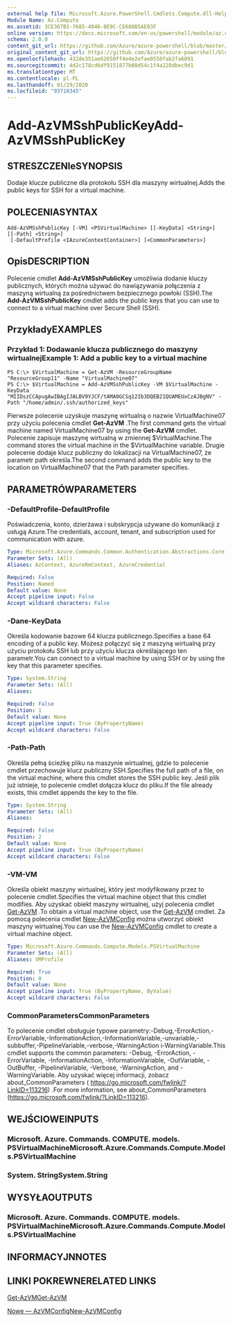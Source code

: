 ```yaml
---
external help file: Microsoft.Azure.PowerShell.Cmdlets.Compute.dll-Help.xml
Module Name: Az.Compute
ms.assetid: 3CE367B1-7685-4046-8E9C-CE680B5AE03F
online version: https://docs.microsoft.com/en-us/powershell/module/az.compute/add-azvmsshpublickey
schema: 2.0.0
content_git_url: https://github.com/Azure/azure-powershell/blob/master/src/Compute/Compute/help/Add-AzVMSshPublicKey.md
original_content_git_url: https://github.com/Azure/azure-powershell/blob/master/src/Compute/Compute/help/Add-AzVMSshPublicKey.md
ms.openlocfilehash: 432de351ae62650ff4e4e2efae0550fab2fa6091
ms.sourcegitcommit: 4d2c178cd6df9151877b08d54c1f4a228dbec9d1
ms.translationtype: MT
ms.contentlocale: pl-PL
ms.lasthandoff: 01/29/2020
ms.locfileid: "93710345"
---
```

# <span data-ttu-id="d99f0-101">Add-AzVMSshPublicKey</span><span class="sxs-lookup"><span data-stu-id="d99f0-101">Add-AzVMSshPublicKey</span></span>

## <span data-ttu-id="d99f0-102">STRESZCZENIe</span><span class="sxs-lookup"><span data-stu-id="d99f0-102">SYNOPSIS</span></span>
<span data-ttu-id="d99f0-103">Dodaje klucze publiczne dla protokołu SSH dla maszyny wirtualnej.</span><span class="sxs-lookup"><span data-stu-id="d99f0-103">Adds the public keys for SSH for a virtual machine.</span></span>

## <span data-ttu-id="d99f0-104">POLECENIA</span><span class="sxs-lookup"><span data-stu-id="d99f0-104">SYNTAX</span></span>

```
Add-AzVMSshPublicKey [-VM] <PSVirtualMachine> [[-KeyData] <String>] [[-Path] <String>]
 [-DefaultProfile <IAzureContextContainer>] [<CommonParameters>]
```

## <span data-ttu-id="d99f0-105">Opis</span><span class="sxs-lookup"><span data-stu-id="d99f0-105">DESCRIPTION</span></span>
<span data-ttu-id="d99f0-106">Polecenie cmdlet **Add-AzVMSshPublicKey** umożliwia dodanie kluczy publicznych, których można używać do nawiązywania połączenia z maszyną wirtualną za pośrednictwem bezpiecznego powłoki (SSH).</span><span class="sxs-lookup"><span data-stu-id="d99f0-106">The **Add-AzVMSshPublicKey** cmdlet adds the public keys that you can use to connect to a virtual machine over Secure Shell (SSH).</span></span>

## <span data-ttu-id="d99f0-107">Przykłady</span><span class="sxs-lookup"><span data-stu-id="d99f0-107">EXAMPLES</span></span>

### <span data-ttu-id="d99f0-108">Przykład 1: Dodawanie klucza publicznego do maszyny wirtualnej</span><span class="sxs-lookup"><span data-stu-id="d99f0-108">Example 1: Add a public key to a virtual machine</span></span>
```
PS C:\> $VirtualMachine = Get-AzVM -ResourceGroupName "ResourceGroup11" -Name "VirtualMachine07"
PS C:\> $VirtualMachine = Add-AzVMSshPublicKey -VM $VirtualMachine -KeyData "MIIDszCCApugAwIBAgIJALBV9YJCF/tAMA0GCSq12Ib3DQEB21QUAMEUxCzAJBgNV" -Path "/home/admin/.ssh/authorized_keys"
```

<span data-ttu-id="d99f0-109">Pierwsze polecenie uzyskuje maszynę wirtualną o nazwie VirtualMachine07 przy użyciu polecenia cmdlet **Get-AzVM** .</span><span class="sxs-lookup"><span data-stu-id="d99f0-109">The first command gets the virtual machine named VirtualMachine07 by using the **Get-AzVM** cmdlet.</span></span>
<span data-ttu-id="d99f0-110">Polecenie zapisuje maszynę wirtualną w zmiennej $VirtualMachine.</span><span class="sxs-lookup"><span data-stu-id="d99f0-110">The command stores the virtual machine in the $VirtualMachine variable.</span></span>
<span data-ttu-id="d99f0-111">Drugie polecenie dodaje klucz publiczny do lokalizacji na VirtualMachine07, że parametr path określa.</span><span class="sxs-lookup"><span data-stu-id="d99f0-111">The second command adds the public key to the location on VirtualMachine07 that the Path parameter specifies.</span></span>

## <span data-ttu-id="d99f0-112">PARAMETRÓW</span><span class="sxs-lookup"><span data-stu-id="d99f0-112">PARAMETERS</span></span>

### <span data-ttu-id="d99f0-113">-DefaultProfile</span><span class="sxs-lookup"><span data-stu-id="d99f0-113">-DefaultProfile</span></span>
<span data-ttu-id="d99f0-114">Poświadczenia, konto, dzierżawa i subskrypcja używane do komunikacji z usługą Azure.</span><span class="sxs-lookup"><span data-stu-id="d99f0-114">The credentials, account, tenant, and subscription used for communication with azure.</span></span>

```yaml
Type: Microsoft.Azure.Commands.Common.Authentication.Abstractions.Core.IAzureContextContainer
Parameter Sets: (All)
Aliases: AzContext, AzureRmContext, AzureCredential

Required: False
Position: Named
Default value: None
Accept pipeline input: False
Accept wildcard characters: False
```

### <span data-ttu-id="d99f0-115">-Dane</span><span class="sxs-lookup"><span data-stu-id="d99f0-115">-KeyData</span></span>
<span data-ttu-id="d99f0-116">Określa kodowanie bazowe 64 klucza publicznego.</span><span class="sxs-lookup"><span data-stu-id="d99f0-116">Specifies a base 64 encoding of a public key.</span></span>
<span data-ttu-id="d99f0-117">Możesz połączyć się z maszyną wirtualną przy użyciu protokołu SSH lub przy użyciu klucza określającego ten parametr.</span><span class="sxs-lookup"><span data-stu-id="d99f0-117">You can connect to a virtual machine by using SSH or by using the key that this parameter specifies.</span></span>

```yaml
Type: System.String
Parameter Sets: (All)
Aliases:

Required: False
Position: 1
Default value: None
Accept pipeline input: True (ByPropertyName)
Accept wildcard characters: False
```

### <span data-ttu-id="d99f0-118">-Path</span><span class="sxs-lookup"><span data-stu-id="d99f0-118">-Path</span></span>
<span data-ttu-id="d99f0-119">Określa pełną ścieżkę pliku na maszynie wirtualnej, gdzie to polecenie cmdlet przechowuje klucz publiczny SSH.</span><span class="sxs-lookup"><span data-stu-id="d99f0-119">Specifies the full path of a file, on the virtual machine, where this cmdlet stores the SSH public key.</span></span>
<span data-ttu-id="d99f0-120">Jeśli plik już istnieje, to polecenie cmdlet dołącza klucz do pliku.</span><span class="sxs-lookup"><span data-stu-id="d99f0-120">If the file already exists, this cmdlet appends the key to the file.</span></span>

```yaml
Type: System.String
Parameter Sets: (All)
Aliases:

Required: False
Position: 2
Default value: None
Accept pipeline input: True (ByPropertyName)
Accept wildcard characters: False
```

### <span data-ttu-id="d99f0-121">-VM</span><span class="sxs-lookup"><span data-stu-id="d99f0-121">-VM</span></span>
<span data-ttu-id="d99f0-122">Określa obiekt maszyny wirtualnej, który jest modyfikowany przez to polecenie cmdlet.</span><span class="sxs-lookup"><span data-stu-id="d99f0-122">Specifies the virtual machine object that this cmdlet modifies.</span></span>
<span data-ttu-id="d99f0-123">Aby uzyskać obiekt maszyny wirtualnej, użyj polecenia cmdlet [Get-AzVM](./Get-AzVM.md) .</span><span class="sxs-lookup"><span data-stu-id="d99f0-123">To obtain a virtual machine object, use the [Get-AzVM](./Get-AzVM.md) cmdlet.</span></span>
<span data-ttu-id="d99f0-124">Za pomocą polecenia cmdlet [New-AzVMConfig](./New-AzVMConfig.md) można utworzyć obiekt maszyny wirtualnej.</span><span class="sxs-lookup"><span data-stu-id="d99f0-124">You can use the [New-AzVMConfig](./New-AzVMConfig.md) cmdlet to create a virtual machine object.</span></span>

```yaml
Type: Microsoft.Azure.Commands.Compute.Models.PSVirtualMachine
Parameter Sets: (All)
Aliases: VMProfile

Required: True
Position: 0
Default value: None
Accept pipeline input: True (ByPropertyName, ByValue)
Accept wildcard characters: False
```

### <span data-ttu-id="d99f0-125">CommonParameters</span><span class="sxs-lookup"><span data-stu-id="d99f0-125">CommonParameters</span></span>
<span data-ttu-id="d99f0-126">To polecenie cmdlet obsługuje typowe parametry:-Debug,-ErrorAction,-ErrorVariable,-InformationAction,-InformationVariable,-unvariable,-subbuffer,-PipelineVariable,-verbose,-WarningAction i-WarningVariable.</span><span class="sxs-lookup"><span data-stu-id="d99f0-126">This cmdlet supports the common parameters: -Debug, -ErrorAction, -ErrorVariable, -InformationAction, -InformationVariable, -OutVariable, -OutBuffer, -PipelineVariable, -Verbose, -WarningAction, and -WarningVariable.</span></span> <span data-ttu-id="d99f0-127">Aby uzyskać więcej informacji, zobacz about_CommonParameters ( https://go.microsoft.com/fwlink/?LinkID=113216) .</span><span class="sxs-lookup"><span data-stu-id="d99f0-127">For more information, see about_CommonParameters (https://go.microsoft.com/fwlink/?LinkID=113216).</span></span>

## <span data-ttu-id="d99f0-128">WEJŚCIOWE</span><span class="sxs-lookup"><span data-stu-id="d99f0-128">INPUTS</span></span>

### <span data-ttu-id="d99f0-129">Microsoft. Azure. Commands. COMPUTE. models. PSVirtualMachine</span><span class="sxs-lookup"><span data-stu-id="d99f0-129">Microsoft.Azure.Commands.Compute.Models.PSVirtualMachine</span></span>

### <span data-ttu-id="d99f0-130">System. String</span><span class="sxs-lookup"><span data-stu-id="d99f0-130">System.String</span></span>

## <span data-ttu-id="d99f0-131">WYSYŁA</span><span class="sxs-lookup"><span data-stu-id="d99f0-131">OUTPUTS</span></span>

### <span data-ttu-id="d99f0-132">Microsoft. Azure. Commands. COMPUTE. models. PSVirtualMachine</span><span class="sxs-lookup"><span data-stu-id="d99f0-132">Microsoft.Azure.Commands.Compute.Models.PSVirtualMachine</span></span>

## <span data-ttu-id="d99f0-133">INFORMACYJN</span><span class="sxs-lookup"><span data-stu-id="d99f0-133">NOTES</span></span>

## <span data-ttu-id="d99f0-134">LINKI POKREWNE</span><span class="sxs-lookup"><span data-stu-id="d99f0-134">RELATED LINKS</span></span>

[<span data-ttu-id="d99f0-135">Get-AzVM</span><span class="sxs-lookup"><span data-stu-id="d99f0-135">Get-AzVM</span></span>](./Get-AzVM.md)

[<span data-ttu-id="d99f0-136">Nowe — AzVMConfig</span><span class="sxs-lookup"><span data-stu-id="d99f0-136">New-AzVMConfig</span></span>](./New-AzVMConfig.md)
